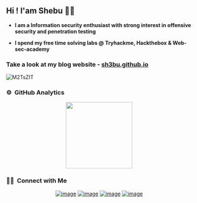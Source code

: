 ## Hi ! I'am Shebu 👋🏻

* **I am a Information security enthusiast with strong interest in offensive security and penetration testing**

* **I spend my free time solving labs @ Tryhackme, Hackthebox & Web-sec-academy**

### Take a look at my blog website - [sh3bu.github.io](https://sh3bu.github.io)


![M2TsZIT](https://user-images.githubusercontent.com/64751167/91557308-e1509980-e951-11ea-9b57-695796bd82cf.gif)


### ⚙️ &nbsp;GitHub Analytics

<p align="center">
<a href="https://github.com/sh3bu">
  <img height="180em" src="https://github-readme-stats-eight-theta.vercel.app/api?username=sh3bu&show_icons=true&theme=algolia&include_all_commits=true&count_private=true"/>
</a>
</p>

### 🤝🏻 &nbsp;Connect with Me

<div align="center">

[![image](https://img.shields.io/badge/LinkedIn-0077B5?style=for-the-badge&logo=linkedin&logoColor=white)](https://www.linkedin.com/in/shebu/)
[![image](https://img.shields.io/badge/Instagram-E4405F?style=for-the-badge&logo=instagram&logoColor=white)](https://www.instagram.com/_shebu._/)
[![image](https://img.shields.io/badge/Twitter-1DA1F2?style=for-the-badge&logo=twitter&logoColor=white)](https://twitter.com/_sh3bu)
[![image](https://img.shields.io/badge/Gmail-D14836?style=for-the-badge&logo=gmail&logoColor=white)](mailto:shebutvm@gmail.com)
  
